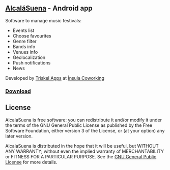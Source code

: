 ## [AlcaláSuena](http://www.alcalasuena.es) - Android app

Software to manage music festivals:

- Events list
- Choose favourites
- Genre filter
- Bands info
- Venues info
- Geolocalization
- Push notifications
- News


Developed by [Triskel Apps](https://triskelapps.com) at [Ínsula Coworking](http://insulacoworking.es)

### [Download](https://play.google.com/store/apps/details?id=com.triskelapps.alcalasuena)

## License


AlcalaSuena is free software: you can redistribute it and/or modify
it under the terms of the GNU General Public License as published by
the Free Software Foundation, either version 3 of the License, or
(at your option) any later version.

AlcalaSuena is distributed in the hope that it will be useful,
but WITHOUT ANY WARRANTY; without even the implied warranty of
MERCHANTABILITY or FITNESS FOR A PARTICULAR PURPOSE.  See the
[GNU General Public License](LICENSE) for more details.

